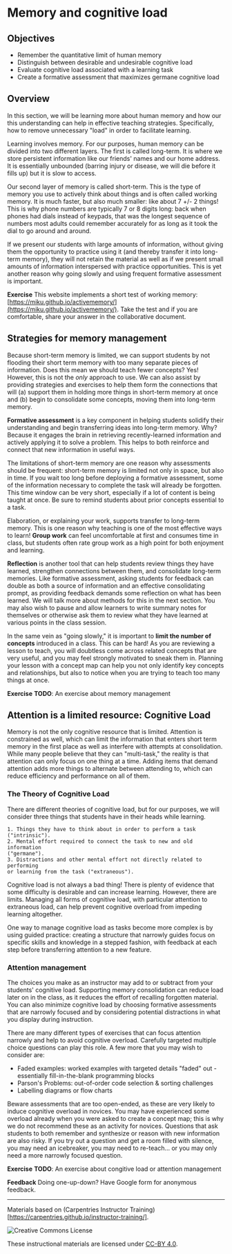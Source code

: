 # Memory and cognitive load

## Objectives

+ Remember the quantitative limit of human memory
+ Distinguish between desirable and undesirable cognitive load
+ Evaluate cognitive load associated with a learning task
+ Create a formative assessment that maximizes germane cognitive load

## Overview

In this section, we will be learning more about human memory and how our this
understanding can help in effective teaching strategies. Specifically, how to 
remove unnecessary "load" in order to facilitate learning.

Learning involves memory. For our purposes, human memory can be divided into 
two different layers. The first is called long-term. It is where we store 
persistent information like our friends' names and our home address. It is 
essentially unbounded (barring injury or disease, we will die before it fills 
up) but it is slow to access.

Our second layer of memory is called short-term. This is the type of memory you 
use to actively think about things and is often called working memory. It is 
much faster, but also much smaller: like about 7 +/- 2 things! This is why 
phone numbers are typically 7 or 8 digits long: back when phones had dials 
instead of keypads, that was the longest sequence of numbers most adults could 
remember accurately for as long as it took the dial to go around and around.

If we present our students with large amounts of information, without giving 
them the opportunity to practice using it (and thereby transfer it into 
long-term memory), they will not retain the material as well as if we present 
small amounts of information interspersed with practice opportunities. This is 
yet another reason why going slowly and using frequent formative assessment is 
important.

**Exercise** This website implements a short test of working memory: 
[https://miku.github.io/activememory/](https://miku.github.io/activememory/). 
Take the test and if you are comfortable, share your answer in the 
collaborative document.

## Strategies for memory management

Because short-term memory is limited, we can support students by not flooding 
their short term memory with too many separate pieces of information. Does this 
mean we should teach fewer concepts? Yes! However, this is not the _only_ 
approach to use. We can also assist by providing strategies and exercises to 
help them form the connections that will (a) support them in holding more 
things in short-term memory at once and (b) begin to consolidate some concepts, 
moving them into long-term memory.

**Formative assessment** is a key component in helping students solidify their 
understanding and begin transferring ideas into long-term memory. Why? Because 
it engages the brain in retrieving recently-learned information and actively 
applying it to solve a problem. This helps to both reinforce and connect that 
new information in useful ways.

The limitations of short-term memory are one reason why assessments should be 
frequent: short-term memory is limited not only in space, but also in time. If 
you wait too long before deploying a formative assessment, some of the 
information necessary to complete the task will already be forgotten. This time 
window can be very short, especially if a lot of content is being taught at 
once. Be sure to remind students about prior concepts essential to a task.

Elaboration, or explaining your work, supports transfer to long-term memory. 
This is one reason why teaching is one of the most effective ways to learn! 
**Group work** can feel uncomfortable at first and consumes time in class, 
but students often rate group work as a high point for both enjoyment and 
learning.

**Reflection** is another tool that can help students review things they have 
learned, strengthen connections between them, and consolidate long-term 
memories. Like formative assessment, asking students for feedback can double as 
both a source of information and an effective consolidating prompt, as 
providing feedback demands some reflection on what has been learned. We will 
talk more about methods for this in the next section. You may also wish to 
pause and allow learners to write summary notes for themselves or otherwise ask 
them to review what they have learned at various points in the class session.

In the same vein as "going slowly," it is important to **limit the number of 
concepts** introduced in a class. This can be hard! As you are reviewing a 
lesson to teach, you will doubtless come across related concepts that are very 
useful, and you may feel strongly motivated to sneak them in. Planning your 
lesson with a concept map can help you not only identify key concepts and 
relationships, but also to notice when you are trying to teach too many things 
at once.

**Exercise**
**TODO**: An exercise about memory management

## Attention is a limited resource: Cognitive Load

Memory is not the only cognitive resource that is limited. Attention is 
constrained as well, which can limit the information that enters short term 
memory in the first place as well as interfere with attempts at consolidation. 
While many people believe that they can "multi-task," the reality is that 
attention can only focus on one thing at a time. Adding items that demand 
attention adds more things to alternate between attending to, which can reduce 
efficiency and performance on all of them.

### The Theory of Cognitive Load

There are different theories of cognitive load, but for our purposes, we will 
consider three things that students have in their heads while learning.

    1. Things they have to think about in order to perform a task 
    ("intrinsic").
    2. Mental effort required to connect the task to new and old information 
    ("germane").
    3. Distractions and other mental effort not directly related to performing 
    or learning from the task ("extraneous").

Cognitive load is not always a bad thing! There is plenty of evidence that some 
difficulty is desirable and can increase learning. However, there are limits. 
Managing all forms of cognitive load, with particular attention to extraneous 
load, can help prevent cognitive overload from impeding learning altogether.

One way to manage cognitive load as tasks become more complex is by using 
guided practice: creating a structure that narrowly guides focus on specific 
skills and knowledge in a stepped fashion, with feedback at each step before 
transferring attention to a new feature.

### Attention management

The choices you make as an instructor may add to or subtract from your 
students' cognitive load. Supporting memory consolidation can reduce load later 
on in the class, as it reduces the effort of recalling forgotten material. You 
can also minimize cognitive load by choosing formative assessments that are 
narrowly focused and by considering potential distractions in what you display 
during instruction.

There are many different types of exercises that can focus attention narrowly 
and help to avoid cognitive overload. Carefully targeted multiple choice 
questions can play this role. A few more that you may wish to consider are:

+ Faded examples: worked examples with targeted details "faded" out - 
essentially fill-in-the-blank programming blocks
+ Parson's Problems: out-of-order code selection & sorting challenges
+ Labelling diagrams or flow charts

Beware assessments that are too open-ended, as these are very likely to induce 
cognitive overload in novices. You may have experienced some overload already 
when you were asked to create a concept map; this is why we do not recommend 
these as an activity for novices. Questions that ask students to both remember 
and synthesize or reason with new information are also risky. If you try out a 
question and get a room filled with silence, you may need an icebreaker, you 
may need to re-teach... or you may only need a more narrowly focused question.

**Exercise**
**TODO**: An exercise about congitive load or attention management

**Feedback** Doing one-up-down? Have Google form for anonymous feedback.

***

Materials based on (Carpentries Instructor Training)[https://carpentries.github.io/instructor-training/].

<img alt="Creative Commons License" style="border-width:0" src="https://i.creativecommons.org/l/by/4.0/88x31.png" />

These instructional materials are licensed under [CC-BY 4.0](https://creativecommons.org/licenses/by/4.0/).
